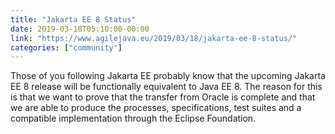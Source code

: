 ```yaml
---
title: "Jakarta EE 8 Status"
date: 2019-03-18T05:10:00-00:00
link: "https://www.agilejava.eu/2019/03/18/jakarta-ee-8-status/"
categories: ["community"]
---
```


Those of you following Jakarta EE probably know that the upcoming Jakarta EE 8 release will be functionally equivalent to Java EE 8. The reason for this is that we want to prove that the transfer from Oracle is complete and that we are able to produce the processes, specifications, test suites and a compatible implementation through the Eclipse Foundation.